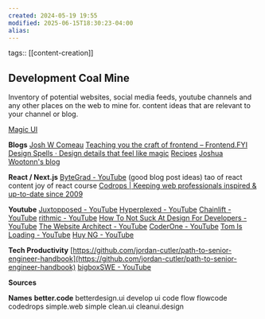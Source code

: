 ```yaml
---
created: 2024-05-19 19:55
modified: 2025-06-15T18:30:23-04:00
alias: 
---
```

tags:: [[content-creation]]
## Development Coal Mine
Inventory of potential websites, social media feeds, youtube channels and any other places on the web to mine for. content ideas that are relevant to your channel or blog.

[Magic UI](https://magicui.design/)

**Blogs**
[Josh W Comeau](https://www.joshwcomeau.com/)
[Teaching you the craft of frontend – Frontend.FYI](https://www.frontend.fyi/)
[Design Spells · Design details that feel like magic](https://www.designspells.com/)
[Recipes](https://buildui.com/recipes)
[Joshua Wootonn's blog](https://www.joshuawootonn.com/blog)

**React / Next.js**
[ByteGrad - YouTube](https://www.youtube.com/@ByteGrad/videos) (good blog post ideas)
tao of react content
joy of react course
[Codrops | Keeping web professionals inspired & up-to-date since 2009](https://tympanus.net/codrops/)

**Youtube**
[Juxtopposed - YouTube](https://www.youtube.com/@juxtopposed)
[Hyperplexed - YouTube](https://www.youtube.com/@Hyperplexed/videos)
[Chainlift - YouTube](https://www.youtube.com/@chainlift.official/videos)
[rithmic - YouTube](https://www.youtube.com/@iamrithmic/videos)
[How To Not Suck At Design For Developers - YouTube](https://www.youtube.com/watch?v=YNOwO5s4AL8)
[The Website Architect - YouTube](https://www.youtube.com/@thewebsitearchitect/videos)
[CoderOne - YouTube](https://www.youtube.com/@CoderOne/videos)
[Tom Is Loading - YouTube](https://www.youtube.com/@tomisloading/videos)
[Huy NG - YouTube](https://www.youtube.com/@huyngxyz/videos)


**Tech Productivity**
[https://github.com/jordan-cutler/path-to-senior-engineer-handbook](https://github.com/jordan-cutler/path-to-senior-engineer-handbook)
[bigboxSWE - YouTube](https://www.youtube.com/@bigboxSWE)

**Sources**

**Names**
**better.code**
betterdesign.ui
develop
ui
code
flow
flowcode
codedrops
simple.web
simple
clean.ui
cleanui.design
